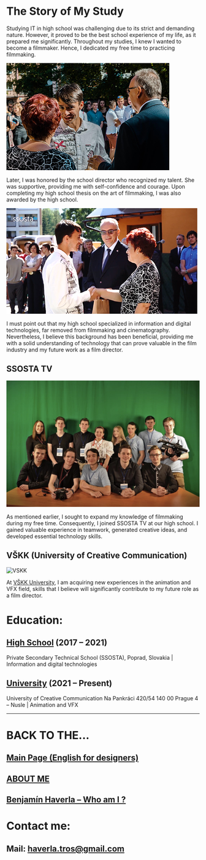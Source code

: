 # The Story of My Study

Studying IT in high school was challenging due to its strict and demanding nature. However, it proved to be the best school experience of my life, as it prepared me significantly. Throughout my studies, I knew I wanted to become a filmmaker. Hence, I dedicated my free time to practicing filmmaking.

![Benjamín Haverla awarded by school director](Images/ssosta_ceremony.png)

Later, I was honored by the school director who recognized my talent. She was supportive, providing me with self-confidence and courage. Upon completing my high school thesis on the art of filmmaking, I was also awarded by the high school.

![Benjamín Haverla awarded by school director](Images/ssosta_ceremony_2.png)

I must point out that my high school specialized in information and digital technologies, far removed from filmmaking and cinematography. Nevertheless, I believe this background has been beneficial, providing me with a solid understanding of technology that can prove valuable in the film industry and my future work as a film director.

## SSOSTA TV

![SSOSTA TV team. Behind them is green screen](Images/ssostatv_green.jpg)

As mentioned earlier, I sought to expand my knowledge of filmmaking during my free time. Consequently, I joined SSOSTA TV at our high school. I gained valuable experience in teamwork, generated creative ideas, and developed essential technology skills.

## VŠKK (University of Creative Communication)

![VSKK](Images/vskk.png)

At [VŠKK University](https://www.vskk.cz/cz), I am acquiring new experiences in the animation and VFX field, skills that I believe will significantly contribute to my future role as a film director.

# Education:

## [High School](https://ssosta.edupage.org/?lang=sk) (2017 – 2021)
Private Secondary Technical School (SSOSTA), Poprad, Slovakia | Information and digital technologies 
## [University](https://www.vskk.cz/cz) (2021 – Present)
University of Creative Communication Na Pankráci 420/54 140 00 Prague 4 – Nusle | Animation and VFX



-------------------------------------------------------------



# BACK TO THE...
## [Main Page (English for designers)](https://github.com/BenjaminHaverla/English-for-designers.git)
## [ABOUT ME](https://github.com/BenjaminHaverla/Main-about-me.git)
## [Benjamín Haverla – Who am I ?](https://github.com/BenjaminHaverla/First-impression.git)
# Contact me:
## **Mail**: haverla.tros@gmail.com
